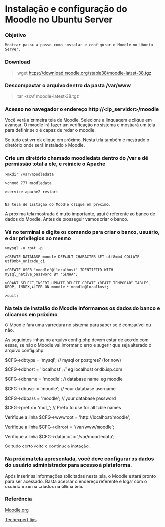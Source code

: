 # Instalação e configuração do Moodle no Ubuntu Server

### Objetivo
    
    Mostrar passo a passo como instalar e configurar o Moodle no Ubuntu Server.
    
### Download

  >wget https://download.moodle.org/stable38/moodle-latest-38.tgz
  
### Descompactar o arquivo dentro da pasta **/var/www**

  >tar -zxvf moodle-latest-38.tgz
  
### Acesso no navegador o endereço http://<ip_servidor>/moodle

   Você verá a primeira tela de Moodle. Selecione a linguagem e clique em avançar. O moodle irá fazer um verificação no sistema e mostrará um tela para definir
   se o é capaz de rodar o moodle.
   
   Se tudo estiver ok clique em próximo. Nesta tela também é mostrado o diretório onde será instalado o Moodle.
   
### Crie um diretório chamado moodledata dentro do /var e dê permissão total a ele, e reinicie o Apache

    >mkdir /var/moodledata
    
    >chmod 777 moodledata
    
    >service apache2 restart
    
    
    Na tela de instação do Moodle clique em próximo.
    
A próxima tela mostrada é muito importante, aqui é referente ao banco de dados do Moodle. Antes de prosseguir vamos criar o banco.

### Vá no terminal e digite os comando para criar o banco, usuário, e dar privilégios ao mesmo

    >mysql -u root -p
    
    >CREATE DATABASE moodle DEFAULT CHARACTER SET utf8mb4 COLLATE utf8mb4_unicode_ci
    
    >CREATE USER 'moodle'@'localhost' IDENTIFIED WITH mysql_native_password BY 'SENHA';
    
    >GRANT SELECT,INSERT,UPDATE,DELETE,CREATE,CREATE TEMPORARY TABLES, DROP, INDEX,ALTER ON moodle.* moodle@localhost;
    
    >quit;
    
 ### Na tela de instalão do Moodle informamos os dados do banco e clicamos em próximo
 
 O Moodle fará uma varredura no sistema para saber se é compatível ou não.
 
 As seguintes linhas no arquivo config.php devem estar de acordo com essas, se não o Moodle vai informar o erro e sugerir que seja alterado o arquivo config.php.
 
 $CFG->dbtype = 'mysql'; // mysql or postgres7 (for now)
 
 $CFG->dbhost = 'localhost'; // eg localhost or db.isp.com
 
 $CFG->dbname = 'moodle'; // database name, eg moodle
 
 $CFG->dbuser = 'moodle'; // your database username
 
 $CFG->dbpass = 'moodle'; // your database password
 
 $CFG->prefix = 'mdl_'; // Prefix to use for all table names
 
 Verifique a linha $CFG->wwwroot = 'http://localhost/moodle';
 
 Verifique a linha $CFG->dirroot = '/var/www/moodle';
 
 Verifique a linha $CFG->dataroot = '/var/moodledata';
 
 Se tudo certo volte e continue a instação.
 
 ### Na próxima tela apresentada, você deve configurar os dados do usuário administrador para acesso à plataforma.
 
 Após inserir as informações solicitadas nesta tela, o Moodle estará pronto para ser acessado. Basta acessar o endereço referente e logar com o usuário e senha criados na 
 última tela.
 
 ### Referência
 
 [Moodle.org](https://docs.moodle.org/all/pt_br/Instala%C3%A7%C3%A3o_do_Moodle_no_Ubuntu)
 
 [Techexpert.tips](https://techexpert.tips/pt-br/moodle-pt-br/instalacao-de-moodle-no-ubuntu-linux/)
    
    

   
  



